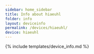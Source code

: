 ```yaml
---
sidebar: home_sidebar
title: Info about hiaeuhl
folder: info
layout: deviceinfo
permalink: /devices/hiaeuhl/
device: hiaeuhl
---
```

{% include templates/device_info.md %}
